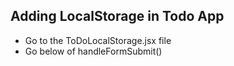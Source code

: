 ## Adding LocalStorage in Todo App 
- Go to the ToDoLocalStorage.jsx file
- Go below of handleFormSubmit()
